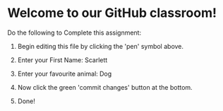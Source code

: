 # Welcome to our GitHub classroom!

Do the following to Complete this assignment:

1. Begin editing this file by clicking the 'pen' symbol above.

2. Enter your First Name: Scarlett

3. Enter your favourite animal: Dog

4. Now click the green 'commit changes' button at the bottom.

5. Done!
